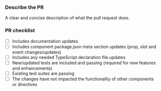 ### Describe the PR

A clear and concise description of what the pull request does.

### PR checklist
- [ ] Includes documentation updates
- [ ] Includes component package.json meta section updates (prop, slot and event changes/updates)
- [ ] Includes any needed TypeScript declaration file updates
- [ ] New/updated tests are included and passing (required for new features and enhancements)
- [ ] Existing test suites are passing
- [ ] The changes have not impacted the functionality of other components or directives
